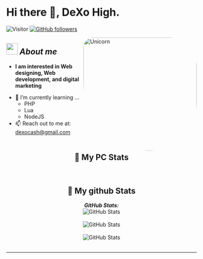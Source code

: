 # Hi there 👋, DeXo High. 
![Visitor](https://visitor-badge.laobi.icu/badge?page_id=DeXoHigh.repoName) [![GitHub followers](https://img.shields.io/github/followers/DeXoHigh.svg?style=social&label=Follow)](https://github.com/DeXoHigh?tab=followers)<br/>

<img align="right" style="border-radius: 10% 30% 50% 70%;" width=300px alt="Unicorn" src="https://i.imgur.com/OWjlLaq.gif" />

## <img src="https://media.giphy.com/media/ObNTw8Uzwy6KQ/giphy.gif" width="30px">&nbsp;***About me***

* **I am interested in Web designing, Web development, and digital marketing**
- 🌱 I’m currently learning ...
  - PHP
  - Lua
  - NodeJS
- 📫 Reach out to me at: <a href="dexo1337@pm.me">dexocash@gmail.com</a>
<br><br>
<h2 align="center">👀 My PC Stats</h2>
<div>
   
</div>
<br>
<h2 align="center">👀 My github Stats</h2>

<div>
  
  <p align="center">
  <b><em>GitHub Stats:</em></b> <br/>
    <img src="https://github-readme-streak-stats.herokuapp.com/?user=DeXoHigh&theme=radical" alt="GitHub Stats" /> <br/><br/>
    <img src="https://github-readme-stats.vercel.app/api?username=DeXoHigh&show_icons=true&include_all_commits=true&theme=radical" alt="GitHub Stats" /> <br/><br/>
    <img src="https://github-readme-stats.vercel.app/api/top-langs/?username=DeXoHigh&layout=compact&theme=radical" alt="GitHub Stats" /> <br/><br/>
    
</div>

---------------------------------------------------------------------------------------------------------------------

